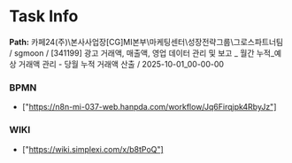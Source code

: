 # Task Info

**Path:** 카페24(주)\본사사업장\[CG]MI본부\마케팅센터\성장전략그룹\그로스파트너팀 / sgmoon / [341199] 광고 거래액, 매출액, 영업 데이터 관리 및 보고 _ 월간 누적_예상 거래액 관리 - 당월 누적 거래액 산출 / 2025-10-01_00-00-00

### BPMN
- ["https://n8n-mi-037-web.hanpda.com/workflow/Jq6Firqjpk4RbyJz"]

### WIKI
- ["https://wiki.simplexi.com/x/b8tPoQ"]

